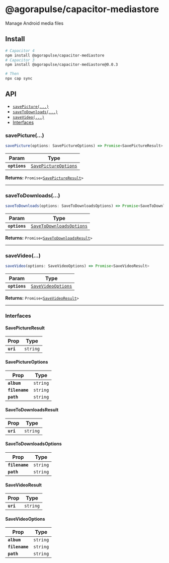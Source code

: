 # @agorapulse/capacitor-mediastore

Manage Android media files

## Install

```bash
# Capacitor 4
npm install @agorapulse/capacitor-mediastore
# Capacitor 3
npm install @agorapulse/capacitor-mediastore@0.0.3

# Then
npx cap sync
```

## API

<docgen-index>

* [`savePicture(...)`](#savepicture)
* [`saveToDownloads(...)`](#savetodownloads)
* [`saveVideo(...)`](#savevideo)
* [Interfaces](#interfaces)

</docgen-index>

<docgen-api>
<!--Update the source file JSDoc comments and rerun docgen to update the docs below-->

### savePicture(...)

```typescript
savePicture(options: SavePictureOptions) => Promise<SavePictureResult>
```

| Param         | Type                                                              |
| ------------- | ----------------------------------------------------------------- |
| **`options`** | <code><a href="#savepictureoptions">SavePictureOptions</a></code> |

**Returns:** <code>Promise&lt;<a href="#savepictureresult">SavePictureResult</a>&gt;</code>

--------------------


### saveToDownloads(...)

```typescript
saveToDownloads(options: SaveToDownloadsOptions) => Promise<SaveToDownloadsResult>
```

| Param         | Type                                                                      |
| ------------- | ------------------------------------------------------------------------- |
| **`options`** | <code><a href="#savetodownloadsoptions">SaveToDownloadsOptions</a></code> |

**Returns:** <code>Promise&lt;<a href="#savetodownloadsresult">SaveToDownloadsResult</a>&gt;</code>

--------------------


### saveVideo(...)

```typescript
saveVideo(options: SaveVideoOptions) => Promise<SaveVideoResult>
```

| Param         | Type                                                          |
| ------------- | ------------------------------------------------------------- |
| **`options`** | <code><a href="#savevideooptions">SaveVideoOptions</a></code> |

**Returns:** <code>Promise&lt;<a href="#savevideoresult">SaveVideoResult</a>&gt;</code>

--------------------


### Interfaces


#### SavePictureResult

| Prop      | Type                |
| --------- | ------------------- |
| **`uri`** | <code>string</code> |


#### SavePictureOptions

| Prop           | Type                |
| -------------- | ------------------- |
| **`album`**    | <code>string</code> |
| **`filename`** | <code>string</code> |
| **`path`**     | <code>string</code> |


#### SaveToDownloadsResult

| Prop      | Type                |
| --------- | ------------------- |
| **`uri`** | <code>string</code> |


#### SaveToDownloadsOptions

| Prop           | Type                |
| -------------- | ------------------- |
| **`filename`** | <code>string</code> |
| **`path`**     | <code>string</code> |


#### SaveVideoResult

| Prop      | Type                |
| --------- | ------------------- |
| **`uri`** | <code>string</code> |


#### SaveVideoOptions

| Prop           | Type                |
| -------------- | ------------------- |
| **`album`**    | <code>string</code> |
| **`filename`** | <code>string</code> |
| **`path`**     | <code>string</code> |

</docgen-api>
